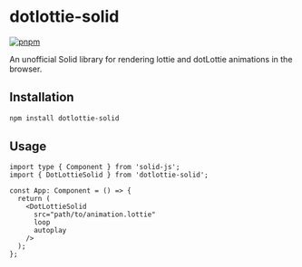 <!-- <p>
  <img width="100%" src="https://assets.solidjs.com/banner?type=dotlottie-solid&background=tiles&project=%20" alt="dotlottie-solid">
</p> -->

# dotlottie-solid

[![pnpm](https://img.shields.io/badge/maintained%20with-pnpm-cc00ff.svg?style=for-the-badge&logo=pnpm)](https://pnpm.io/)

An unofficial Solid library for rendering lottie and dotLottie animations in the browser. 

## Installation

```bash
npm install dotlottie-solid
```

## Usage

```tsx
import type { Component } from 'solid-js';
import { DotLottieSolid } from 'dotlottie-solid';

const App: Component = () => {
  return (
    <DotLottieSolid
      src="path/to/animation.lottie"
      loop
      autoplay
    />
  );
};
```
